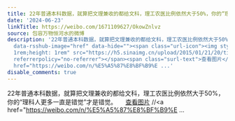 ```yaml
---
title: 22年普通本科数据，就算把文理兼收的都给文科，理工农医比例依然大于50%，你的“理科人更多一直是错觉”才是错觉。 查看图片 //@奇迹营:算了，也不用找了。我去...
date: '2024-06-23'
linkTitle: https://weibo.com/1671109627/OkowZnlvz
source: 包容万物恒河水的微博
description: '22年普通本科数据，就算把文理兼收的都给文科，理工农医比例依然大于50%，你的“理科人更多一直是错觉”才是错觉。 <a href="https://tvax2.sinaimg.cn/large/639b1bfbly1hqztr0w7rsj20hy0bak01.jpg"
  data-rsshub-image="href" data-hide=""><span class="url-icon"><img style="width:
  1rem;height: 1rem" src="https://h5.sinaimg.cn/upload/2015/01/21/20/timeline_card_small_photo_default.png"
  referrerpolicy="no-referrer"></span><span class="surl-text">查看图片</span></a> //<a
  href="https://weibo.com/n/%E5%A5%87%E8%BF%B9%E ...'
disable_comments: true
---
```

22年普通本科数据，就算把文理兼收的都给文科，理工农医比例依然大于50%，你的“理科人更多一直是错觉”才是错觉。 <a href="https://tvax2.sinaimg.cn/large/639b1bfbly1hqztr0w7rsj20hy0bak01.jpg" data-rsshub-image="href" data-hide=""><span class="url-icon"><img style="width: 1rem;height: 1rem" src="https://h5.sinaimg.cn/upload/2015/01/21/20/timeline_card_small_photo_default.png" referrerpolicy="no-referrer"></span><span class="surl-text">查看图片</span></a> //<a href="https://weibo.com/n/%E5%A5%87%E8%BF%B9%E ...